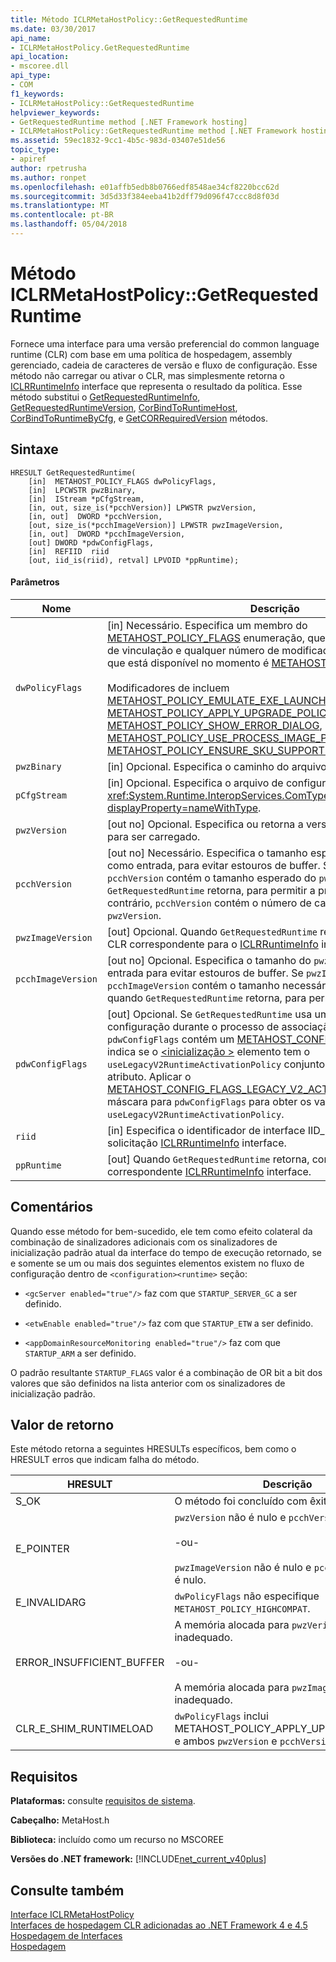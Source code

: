 ```yaml
---
title: Método ICLRMetaHostPolicy::GetRequestedRuntime
ms.date: 03/30/2017
api_name:
- ICLRMetaHostPolicy.GetRequestedRuntime
api_location:
- mscoree.dll
api_type:
- COM
f1_keywords:
- ICLRMetaHostPolicy::GetRequestedRuntime
helpviewer_keywords:
- GetRequestedRuntime method [.NET Framework hosting]
- ICLRMetaHostPolicy::GetRequestedRuntime method [.NET Framework hosting]
ms.assetid: 59ec1832-9cc1-4b5c-983d-03407e51de56
topic_type:
- apiref
author: rpetrusha
ms.author: ronpet
ms.openlocfilehash: e01affb5edb8b0766edf8548ae34cf8220bcc62d
ms.sourcegitcommit: 3d5d33f384eeba41b2dff79d096f47ccc8d8f03d
ms.translationtype: MT
ms.contentlocale: pt-BR
ms.lasthandoff: 05/04/2018
---
```

# <a name="iclrmetahostpolicygetrequestedruntime-method"></a>Método ICLRMetaHostPolicy::GetRequestedRuntime
Fornece uma interface para uma versão preferencial do common language runtime (CLR) com base em uma política de hospedagem, assembly gerenciado, cadeia de caracteres de versão e fluxo de configuração. Esse método não carregar ou ativar o CLR, mas simplesmente retorna o [ICLRRuntimeInfo](../../../../docs/framework/unmanaged-api/hosting/iclrruntimeinfo-interface.md) interface que representa o resultado da política. Esse método substitui o [GetRequestedRuntimeInfo](../../../../docs/framework/unmanaged-api/hosting/getrequestedruntimeinfo-function.md), [GetRequestedRuntimeVersion](../../../../docs/framework/unmanaged-api/hosting/getrequestedruntimeversion-function.md), [CorBindToRuntimeHost](../../../../docs/framework/unmanaged-api/hosting/corbindtoruntimehost-function.md), [CorBindToRuntimeByCfg](../../../../docs/framework/unmanaged-api/hosting/corbindtoruntimebycfg-function.md), e [GetCORRequiredVersion](../../../../docs/framework/unmanaged-api/hosting/getcorrequiredversion-function.md) métodos.  
  
## <a name="syntax"></a>Sintaxe  
  
```  
HRESULT GetRequestedRuntime(  
    [in]  METAHOST_POLICY_FLAGS dwPolicyFlags,  
    [in]  LPCWSTR pwzBinary,  
    [in]  IStream *pCfgStream,  
    [in, out, size_is(*pcchVersion)] LPWSTR pwzVersion,  
    [in, out]  DWORD *pcchVersion,  
    [out, size_is(*pcchImageVersion)] LPWSTR pwzImageVersion,  
    [in, out]  DWORD *pcchImageVersion,  
    [out] DWORD *pdwConfigFlags,  
    [in]  REFIID  riid  
    [out, iid_is(riid), retval] LPVOID *ppRuntime);  
```  
  
#### <a name="parameters"></a>Parâmetros  
  
|Nome|Descrição|  
|----------|-----------------|  
|`dwPolicyFlags`|[in] Necessário. Especifica um membro do [METAHOST_POLICY_FLAGS](../../../../docs/framework/unmanaged-api/hosting/metahost-policy-flags-enumeration.md) enumeração, que representa uma política de vinculação e qualquer número de modificadores. A única política que está disponível no momento é [METAHOST_POLICY_HIGHCOMPAT](../../../../docs/framework/unmanaged-api/hosting/metahost-policy-flags-enumeration.md).<br /><br /> Modificadores de incluem [METAHOST_POLICY_EMULATE_EXE_LAUNCH](../../../../docs/framework/unmanaged-api/hosting/metahost-policy-flags-enumeration.md), [METAHOST_POLICY_APPLY_UPGRADE_POLICY](../../../../docs/framework/unmanaged-api/hosting/metahost-policy-flags-enumeration.md), [METAHOST_POLICY_SHOW_ERROR_DIALOG](../../../../docs/framework/unmanaged-api/hosting/metahost-policy-flags-enumeration.md), [METAHOST_POLICY_USE_PROCESS_IMAGE_PATH](../../../../docs/framework/unmanaged-api/hosting/metahost-policy-flags-enumeration.md), e [METAHOST_POLICY_ENSURE_SKU_SUPPORTED](../../../../docs/framework/unmanaged-api/hosting/metahost-policy-flags-enumeration.md).|  
|`pwzBinary`|[in] Opcional. Especifica o caminho do arquivo de assembly.|  
|`pCfgStream`|[in] Opcional. Especifica o arquivo de configuração como um <xref:System.Runtime.InteropServices.ComTypes.IStream?displayProperty=nameWithType>.|  
|`pwzVersion`|[out no] Opcional. Especifica ou retorna a versão do CLR preferencial para ser carregado.|  
|`pcchVersion`|[out no] Necessário. Especifica o tamanho esperado do `pwzVersion` como entrada, para evitar estouros de buffer. Se `pwzVersion` for nulo, `pcchVersion` contém o tamanho esperado do `pwzVersion` quando `GetRequestedRuntime` retorna, para permitir a pré-alocação; caso contrário, `pcchVersion` contém o número de caracteres gravados `pwzVersion`.|  
|`pwzImageVersion`|[out] Opcional. Quando `GetRequestedRuntime` retorna, contém a versão CLR correspondente para o [ICLRRuntimeInfo](../../../../docs/framework/unmanaged-api/hosting/iclrruntimeinfo-interface.md) interface é retornada.|  
|`pcchImageVersion`|[out no] Opcional. Especifica o tamanho do `pwzImageVersion` como entrada para evitar estouros de buffer. Se `pwzImageVersion` for nulo, `pcchImageVersion` contém o tamanho necessário do `pwzImageVersion` quando `GetRequestedRuntime` retorna, para permitir a pré-alocação.|  
|`pdwConfigFlags`|[out] Opcional. Se `GetRequestedRuntime` usa um arquivo de configuração durante o processo de associação, quando ela retorna, `pdwConfigFlags` contém um [METAHOST_CONFIG_FLAGS](../../../../docs/framework/unmanaged-api/hosting/metahost-config-flags-enumeration.md) valor que indica se o [ \<inicialização >](../../../../docs/framework/configure-apps/file-schema/startup/startup-element.md) elemento tem o `useLegacyV2RuntimeActivationPolicy` conjunto e o valor do atributo do atributo. Aplicar o [METAHOST_CONFIG_FLAGS_LEGACY_V2_ACTIVATION_POLICY_MASK](../../../../docs/framework/unmanaged-api/hosting/metahost-config-flags-enumeration.md) máscara para `pdwConfigFlags` para obter os valores relevantes para `useLegacyV2RuntimeActivationPolicy`.|  
|`riid`|[in] Especifica o identificador de interface IID_ICLRRuntimeInfo para a solicitação [ICLRRuntimeInfo](../../../../docs/framework/unmanaged-api/hosting/iclrruntimeinfo-interface.md) interface.|  
|`ppRuntime`|[out] Quando `GetRequestedRuntime` retorna, contém um ponteiro para o correspondente [ICLRRuntimeInfo](../../../../docs/framework/unmanaged-api/hosting/iclrruntimeinfo-interface.md) interface.|  
  
## <a name="remarks"></a>Comentários  
 Quando esse método for bem-sucedido, ele tem como efeito colateral da combinação de sinalizadores adicionais com os sinalizadores de inicialização padrão atual da interface do tempo de execução retornado, se e somente se um ou mais dos seguintes elementos existem no fluxo de configuração dentro de `<configuration><runtime>` seção:  
  
-   `<gcServer enabled="true"/>` faz com que `STARTUP_SERVER_GC` a ser definido.  
  
-   `<etwEnable enabled="true"/>` faz com que `STARTUP_ETW` a ser definido.  
  
-   `<appDomainResourceMonitoring enabled="true"/>` faz com que `STARTUP_ARM` a ser definido.  
  
 O padrão resultante `STARTUP_FLAGS` valor é a combinação de OR bit a bit dos valores que são definidos na lista anterior com os sinalizadores de inicialização padrão.  
  
## <a name="return-value"></a>Valor de retorno  
 Este método retorna a seguintes HRESULTs específicos, bem como o HRESULT erros que indicam falha do método.  
  
|HRESULT|Descrição|  
|-------------|-----------------|  
|S_OK|O método foi concluído com êxito.|  
|E_POINTER|`pwzVersion` não é nulo e `pcchVersion` é nulo.<br /><br /> -ou-<br /><br /> `pwzImageVersion` não é nulo e `pcchImageVersion` é nulo.|  
|E_INVALIDARG|`dwPolicyFlags` não especifique `METAHOST_POLICY_HIGHCOMPAT`.|  
|ERROR_INSUFFICIENT_BUFFER|A memória alocada para `pwzVerison` é inadequado.<br /><br /> -ou-<br /><br /> A memória alocada para `pwzImageVerison` é inadequado.|  
|CLR_E_SHIM_RUNTIMELOAD|`dwPolicyFlags` inclui METAHOST_POLICY_APPLY_UPGRADE_POLICY e ambos `pwzVersion` e `pcchVersion` são nulos.|  
  
## <a name="requirements"></a>Requisitos  
 **Plataformas:** consulte [requisitos de sistema](../../../../docs/framework/get-started/system-requirements.md).  
  
 **Cabeçalho:** MetaHost.h  
  
 **Biblioteca:** incluído como um recurso no MSCOREE  
  
 **Versões do .NET framework:** [!INCLUDE[net_current_v40plus](../../../../includes/net-current-v40plus-md.md)]  
  
## <a name="see-also"></a>Consulte também  
 [Interface ICLRMetaHostPolicy](../../../../docs/framework/unmanaged-api/hosting/iclrmetahostpolicy-interface.md)  
 [Interfaces de hospedagem CLR adicionadas ao .NET Framework 4 e 4.5](../../../../docs/framework/unmanaged-api/hosting/clr-hosting-interfaces-added-in-the-net-framework-4-and-4-5.md)  
 [Hospedagem de Interfaces](../../../../docs/framework/unmanaged-api/hosting/hosting-interfaces.md)  
 [Hospedagem](../../../../docs/framework/unmanaged-api/hosting/index.md)
